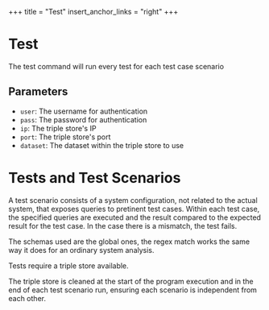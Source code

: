 +++
title = "Test"
insert_anchor_links = "right"
+++

# Test

The test command will run every test for each test case scenario

## Parameters

- `user`: The username for authentication
- `pass`: The password for authentication
- `ip`: The triple store's IP
- `port`: The triple store's port
- `dataset`: The dataset within the triple store to use

# Tests and Test Scenarios

A test scenario consists of a system configuration, not related to the actual system, that exposes queries to pretinent test cases.
Within each test case, the specified queries are executed and the result compared to the expected result for the test case.
In the case there is a mismatch, the test fails.

The schemas used are the global ones, the regex match works the same way it does for an ordinary system analysis.

Tests require a triple store available.

The triple store is cleaned at the start of the program execution and in the end of each test scenario run, ensuring each scenario is independent from each other.

